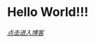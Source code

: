 









#                          **Hello World!!!**

######                                                                      [点击进入博客](https://h3cof6.github.io/start.html)

